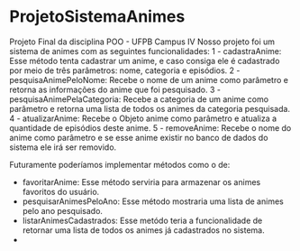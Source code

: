 # ProjetoSistemaAnimes
 Projeto Final da disciplina POO - UFPB Campus IV
 Nosso projeto foi um sistema de animes com as seguintes funcionalidades:
1 - cadastraAnime: Esse método tenta cadastrar um anime, e caso consiga ele é cadastrado por meio de três parâmetros: nome, categoria e episódios.
 2 - pesquisaAnimePeloNome: Recebe o nome de um anime como parâmetro e retorna as informações do anime que foi pesquisado.
 3 - pesquisaAnimePelaCategoria: Recebe a categoria de um anime como parâmetro e retorna uma lista de todos os animes da categoria pesquisada.
 4 - atualizarAnime: Recebe o Objeto anime como parâmetro e atualiza a quantidade de episódios deste anime.
 5 - removeAnime: Recebe o nome do anime como parâmetro e se esse anime existir no banco de dados do sistema ele irá ser removido.

 Futuramente poderíamos implementar métodos como o de:
- favoritarAnime: Esse método serviria para armazenar os animes favoritos do usuário.
- pesquisarAnimesPeloAno: Esse método mostraria uma lista de animes pelo ano pesquisado.
- listarAnimesCadastrados: Esse metódo teria a funcionalidade de retornar uma lista de todos os animes já cadastrados no sistema.
- 
